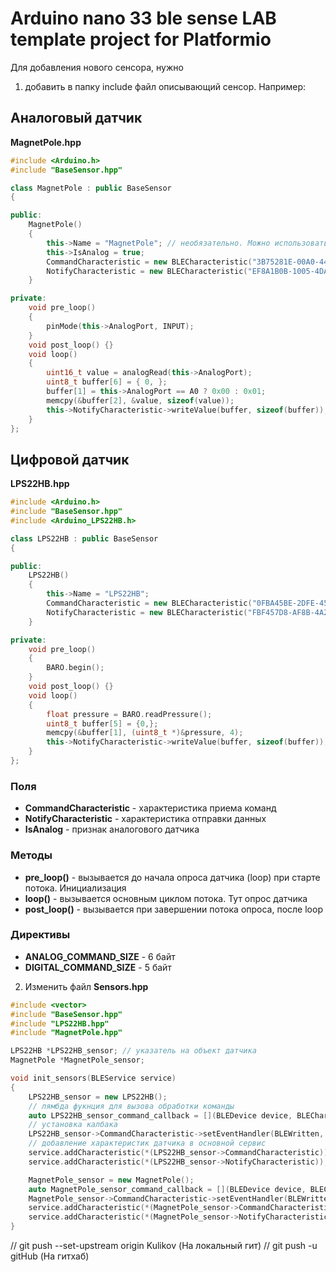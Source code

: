 # Arduino nano 33 ble sense LAB template project for Platformio

Для добавления нового сенсора, нужно 
1. добавить в папку include файл описывающий сенсор.
Например:  
## Аналоговый датчик
**MagnetPole.hpp**
```cpp
#include <Arduino.h>
#include "BaseSensor.hpp"

class MagnetPole : public BaseSensor
{

public:
    MagnetPole()
    {
        this->Name = "MagnetPole"; // необязательно. Можно использовать в отладке
        this->IsAnalog = true;
        CommandCharacteristic = new BLECharacteristic("3B75281E-00A0-4424-84C5-4C549CC1AE82", BLERead | BLEWrite, ANALOG_COMMAND_SIZE, true);
        NotifyCharacteristic = new BLECharacteristic("EF8A1B0B-1005-4DAD-B49D-75F84488E52C", BLERead | BLENotify, 6, true);
    }

private:
    void pre_loop()
    {
        pinMode(this->AnalogPort, INPUT);
    }
    void post_loop() {}
    void loop()
    {
        uint16_t value = analogRead(this->AnalogPort);
        uint8_t buffer[6] = { 0, };
        buffer[1] = this->AnalogPort == A0 ? 0x00 : 0x01;
        memcpy(&buffer[2], &value, sizeof(value));
        this->NotifyCharacteristic->writeValue(buffer, sizeof(buffer));
    }
};
```
## Цифровой датчик
**LPS22HB.hpp**
```cpp
#include <Arduino.h>
#include "BaseSensor.hpp"
#include <Arduino_LPS22HB.h>

class LPS22HB : public BaseSensor
{

public:
    LPS22HB()
    {
        this->Name = "LPS22HB";
        CommandCharacteristic = new BLECharacteristic("0FBA45BE-2DFE-45FF-9F52-9FD737380605", BLERead | BLEWrite, DIGITAL_COMMAND_SIZE, true);
        NotifyCharacteristic = new BLECharacteristic("FBF457D8-AF8B-4A22-A60F-49AFA64FA962", BLERead | BLENotify, 5, true);        
    }

private:
    void pre_loop()
    {
        BARO.begin();
    }
    void post_loop() {}
    void loop()
    {        
        float pressure = BARO.readPressure();
        uint8_t buffer[5] = {0,};
        memcpy(&buffer[1], (uint8_t *)&pressure, 4);
        this->NotifyCharacteristic->writeValue(buffer, sizeof(buffer));
    }
};
```
### Поля
* **CommandCharacteristic** - характеристика приема команд
* **NotifyCharacteristic** - характеристика отправки данных
* **IsAnalog** - признак аналогового датчика
### Методы
* **pre_loop()** - вызывается до начала опроса датчика (loop) при старте потока. Инициализация
* **loop()** - вызывается основным циклом потока. Тут опрос датчика
* **post_loop()** - вызывается при завершении потока опроса, после loop
### Директивы
* **ANALOG_COMMAND_SIZE** - 6 байт
* **DIGITAL_COMMAND_SIZE** - 5 байт

2. Изменить файл **Sensors.hpp**
```cpp
#include <vector>
#include "BaseSensor.hpp"
#include "LPS22HB.hpp"
#include "MagnetPole.hpp"

LPS22HB *LPS22HB_sensor; // указатель на объект датчика
MagnetPole *MagnetPole_sensor;

void init_sensors(BLEService service)
{
    LPS22HB_sensor = new LPS22HB();
    // лямбда фукнция для вызова обработки команды
    auto LPS22HB_sensor_command_callback = [](BLEDevice device, BLECharacteristic characteristic) { LPS22HB_sensor->CommandHandler(device, characteristic); };
    // установка калбака
    LPS22HB_sensor->CommandCharacteristic->setEventHandler(BLEWritten, LPS22HB_sensor_command_callback);
    // добавление характеристик датчика в основной сервис
    service.addCharacteristic(*(LPS22HB_sensor->CommandCharacteristic));
    service.addCharacteristic(*(LPS22HB_sensor->NotifyCharacteristic));

    MagnetPole_sensor = new MagnetPole();
    auto MagnetPole_sensor_command_callback = [](BLEDevice device, BLECharacteristic characteristic) { MagnetPole_sensor->CommandHandler(device, characteristic); };
    MagnetPole_sensor->CommandCharacteristic->setEventHandler(BLEWritten, MagnetPole_sensor_command_callback);
    service.addCharacteristic(*(MagnetPole_sensor->CommandCharacteristic));
    service.addCharacteristic(*(MagnetPole_sensor->NotifyCharacteristic));
}
```




// git push --set-upstream origin Kulikov   (На локальный гит)
// git push -u gitHub   (На гитхаб)